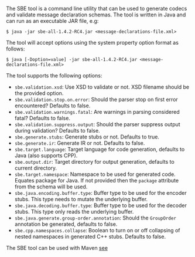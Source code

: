 The SBE tool is a command line utility that can be used to generate codecs and validate message declaration schemas. The tool is written in Java and can run as an executable JAR file, e.g:

    $ java -jar sbe-all-1.4.2-RC4.jar <message-declarations-file.xml>

The tool will accept options using the system property option format as follows:

    $ java [-Doption=value] -jar sbe-all-1.4.2-RC4.jar <message-declarations-file.xml>

The tool supports the following options:
 * `sbe.validation.xsd`: Use XSD to validate or not. XSD filename should be the provided option.
 * `sbe.validation.stop.on.error`: Should the parser stop on first error encountered? Defaults to false.
 * `sbe.validation.warnings.fatal`: Are warnings in parsing considered fatal? Defaults to false.
 * `sbe.validation.suppress.output`: Should the parser suppress output during validation? Defaults to false.
 * `sbe.generate.stubs`: Generate stubs or not. Defaults to true.
 * `sbe.generate.ir`: Generate IR or not. Defaults to false.
 * `sbe.target.language`: Target language for code generation, defaults to Java (also supports CPP).
 * `sbe.output.dir`: Target directory for output generation, defaults to current directory.
 * `sbe.target.namespace`: Namespace to be used for generated code. Equates package for Java. If not provided then the `package` attribute from the schema will be used.
 * `sbe.java.encoding.buffer.type`: Buffer type to be used for the encoder stubs. This type needs to mutate the underlying buffer.
 * `sbe.java.decoding.buffer.type`: Buffer type to be used for the decoder stubs. This type only reads the underlying buffer.
 * `sbe.java.generate.group-order.annotation`: Should the `GroupOrder` annotation be generated, defaults to false.
 * `sbe.cpp.namespaces.collapse`: Boolean to turn on or off collapsing of nested namespaces in generated C++ stubs. Defaults to false.

The SBE tool can be used with Maven
[see](https://github.com/real-logic/simple-binary-encoding/wiki/Sbe-Tool-Maven)